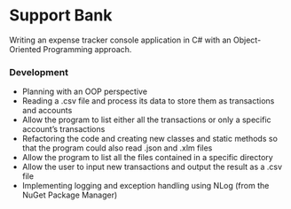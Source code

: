 # Support Bank

Writing an expense tracker console application in C# with an Object-Oriented Programming approach.

### Development
- Planning with an OOP perspective
- Reading a .csv file and process its data to store them as transactions and accounts
- Allow the program to list either all the transactions or only a specific account’s transactions
- Refactoring the code and creating new classes and static methods so that the program could also read .json and .xlm files
- Allow the program to list all the files contained in a specific directory
- Allow the user to input new transactions and output the result as a .csv file
- Implementing logging and exception handling using NLog (from the NuGet Package Manager)
